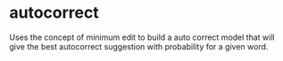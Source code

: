 # autocorrect

Uses the concept of minimum edit to build a auto correct model that will give the best autocorrect suggestion with probability for a given word.
